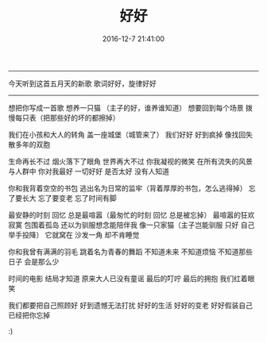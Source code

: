 ﻿---
title: 好好
date: 2016-12-7 21:41:00
categories: 日记
tags: [日记]
---
---
今天听到这首五月天的新歌
歌词好好，旋律好好


----------


想把你写成一首歌
想养一只猫 （主子的好，谁养谁知道）
想要回到每个场景
拨慢每只表（把那些好的坏的都擦掉）
<!-- more -->
我们在小孩和大人的转角
盖一座城堡（城管来了）
我们好好 好到疯掉
像找回失散多年的双胞

生命再长不过 烟火落下了眼角
世界再大不过 你我凝视的微笑
在所有流失的风景与人群中 你对我最好
一切好好 是否太好 没有人知道

你和我背着空空的书包
逃出名为日常的监牢（背着厚厚的书包，怎么逃得掉）
忘了要长大 忘了要变老
忘了时间有脚

最安静的时刻 回忆 总是最喧嚣（最匆忙的时刻 回忆 总是被忘掉）
最喧嚣的狂欢 寂寞 包围着孤岛
还以为驯服想念能陪伴我 像一只家猫（主子岂能驯服 只好 自己举手投降）
它就窝在 沙发一角 却不肯睡觉

你和我曾有满满的羽毛
跳着名为青春的舞蹈
不知道未来 不知道烦恼
不知道那些日子 会是那么少

时间的电影 结局才知道 
原来大人已没有童谣
最后的叮咛 最后的拥抱
我们红着眼笑

我们都要把自己照顾好 
好到遗憾无法打扰
好好的生活 好好的变老
好好假装自己已经把你忘掉

:)






